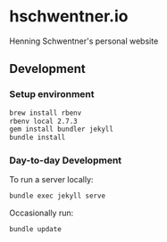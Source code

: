 # hschwentner.io

Henning Schwentner's personal website

## Development

### Setup environment

```sh
brew install rbenv
rbenv local 2.7.3
gem install bundler jekyll
bundle install
```

### Day-to-day Development

To run a server locally:

```sh
bundle exec jekyll serve
```

Occasionally run:

```sh
bundle update
```
